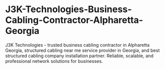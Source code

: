 # J3K-Technologies-Business-Cabling-Contractor-Alpharetta-Georgia
J3K Technologies - trusted business cabling contractor in Alpharetta Georgia, structured cabling near me service provider in Georgia, and best structured cabling company installation partner. Reliable, scalable, and professional network solutions for businesses.
